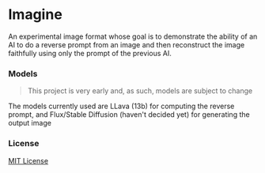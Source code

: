 # Imagine
An experimental image format whose goal is to demonstrate the ability of an AI to do a reverse prompt from an image and then reconstruct the image faithfully using only the prompt of the previous AI.

### Models
> This project is very early and, as such, models are subject to change

The models currently used are LLava (13b) for computing the reverse prompt, and Flux/Stable Diffusion (haven't decided yet) for generating the output image

### License
[MIT License](LICENSE)
